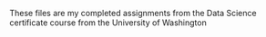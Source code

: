 These files are my completed assignments from the Data Science certificate course from the University of Washington
